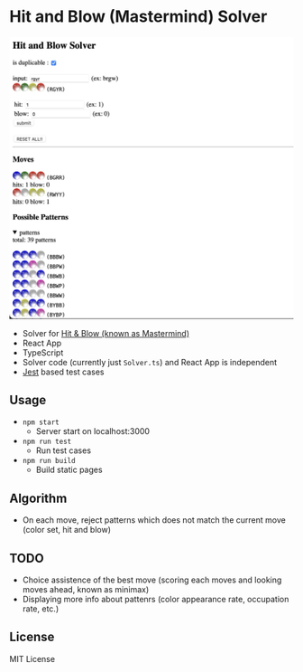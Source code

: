 # Hit and Blow (Mastermind) Solver

![screenshot](screenshot.jpg)

- Solver for [Hit & Blow (known as Mastermind)](https://en.wikipedia.org/wiki/Mastermind_(board_game))
- React App
- TypeScript
- Solver code (currently just `Solver.ts`) and React App is independent
- [Jest](https://jestjs.io/) based test cases

## Usage

- `npm start`
    - Server start on localhost:3000
- `npm run test`
    - Run test cases
- `npm run build`
    - Build static pages

## Algorithm

- On each move, reject patterns which does not match the current move (color set, hit and blow)

## TODO

- Choice assistence of the best move (scoring each moves and looking moves ahead, known as minimax)
- Displaying more info about pattenrs (color appearance rate, occupation rate, etc.) 

## License

MIT License